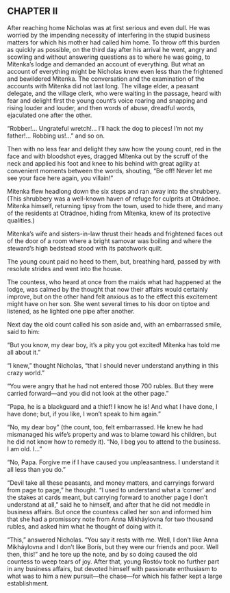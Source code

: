 ## CHAPTER II

After reaching home Nicholas was at first serious and even dull. He was
worried by the impending necessity of interfering in the stupid business
matters for which his mother had called him home. To throw off this
burden as quickly as possible, on the third day after his arrival he
went, angry and scowling and without answering questions as to where he
was going, to Mítenka’s lodge and demanded an account of everything.
But what an account of everything might be Nicholas knew even less
than the frightened and bewildered Mítenka. The conversation and the
examination of the accounts with Mítenka did not last long. The village
elder, a peasant delegate, and the village clerk, who were waiting in
the passage, heard with fear and delight first the young count’s voice
roaring and snapping and rising louder and louder, and then words of
abuse, dreadful words, ejaculated one after the other.

“Robber!... Ungrateful wretch!... I’ll hack the dog to pieces! I’m
not my father!... Robbing us!...” and so on.

Then with no less fear and delight they saw how the young count, red in
the face and with bloodshot eyes, dragged Mítenka out by the scruff of
the neck and applied his foot and knee to his behind with great agility
at convenient moments between the words, shouting, “Be off! Never let
me see your face here again, you villain!”

Mítenka flew headlong down the six steps and ran away into the
shrubbery. (This shrubbery was a well-known haven of refuge for culprits
at Otrádnoe. Mítenka himself, returning tipsy from the town, used
to hide there, and many of the residents at Otrádnoe, hiding from
Mítenka, knew of its protective qualities.)

Mítenka’s wife and sisters-in-law thrust their heads and frightened
faces out of the door of a room where a bright samovar was boiling and
where the steward’s high bedstead stood with its patchwork quilt.

The young count paid no heed to them, but, breathing hard, passed by
with resolute strides and went into the house.

The countess, who heard at once from the maids what had happened at the
lodge, was calmed by the thought that now their affairs would certainly
improve, but on the other hand felt anxious as to the effect this
excitement might have on her son. She went several times to his door on
tiptoe and listened, as he lighted one pipe after another.

Next day the old count called his son aside and, with an embarrassed
smile, said to him:

“But you know, my dear boy, it’s a pity you got excited! Mítenka
has told me all about it.”

“I knew,” thought Nicholas, “that I should never understand
anything in this crazy world.”

“You were angry that he had not entered those 700 rubles. But they
were carried forward—and you did not look at the other page.”

“Papa, he is a blackguard and a thief! I know he is! And what I have
done, I have done; but, if you like, I won’t speak to him again.”

“No, my dear boy” (the count, too, felt embarrassed. He knew he had
mismanaged his wife’s property and was to blame toward his children,
but he did not know how to remedy it). “No, I beg you to attend to the
business. I am old. I...”

“No, Papa. Forgive me if I have caused you unpleasantness. I
understand it all less than you do.”

“Devil take all these peasants, and money matters, and carryings
forward from page to page,” he thought. “I used to understand what
a ‘corner’ and the stakes at cards meant, but carrying forward to
another page I don’t understand at all,” said he to himself, and
after that he did not meddle in business affairs. But once the countess
called her son and informed him that she had a promissory note from Anna
Mikháylovna for two thousand rubles, and asked him what he thought of
doing with it.

“This,” answered Nicholas. “You say it rests with me. Well, I
don’t like Anna Mikháylovna and I don’t like Borís, but they were
our friends and poor. Well then, this!” and he tore up the note, and
by so doing caused the old countess to weep tears of joy. After that,
young Rostóv took no further part in any business affairs, but
devoted himself with passionate enthusiasm to what was to him a new
pursuit—the chase—for which his father kept a large establishment.





